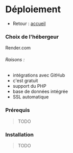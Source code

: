 # Déploiement

- Retour : [accueil](../README.md)

### Choix de l'hébergeur

Render.com

###### Raisons : 
- intégrations avec GitHub
- c'est gratuit
- support du PHP
- base de données intégrée
- SSL automatique

### Prérequis

> TODO

### Installation

> TODO
